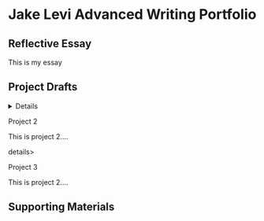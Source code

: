 # Jake Levi Advanced Writing Portfolio
## Reflective Essay
This is my essay
## Project Drafts

<details><summaryProject 1</summary><p>
This is project 1....
</p></details>

<detailssummary>Project 2</summary><p>
This is project 2....
</p></details>

details><summary>Project 3</summary><p>
This is project 2....
</p></details>

## Supporting Materials
